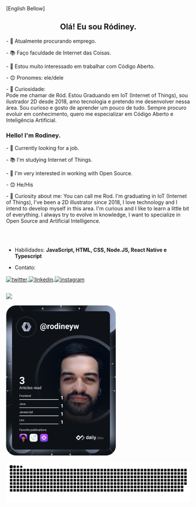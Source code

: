 [English Bellow]

<h2 align="center">Olá! Eu sou Ródiney. </h2>

 
  <div>
  <p>
- 👔 Atualmente procurando emprego. 
  </p>
  <p>
- 📚️ Faço faculdade de Internet das Coisas.
  </p>
  <p>
- 🥰 Estou muito interessado em trabalhar com Código Aberto. 
  </p>
  <p>
- 😊 Pronomes: ele/dele
  </p>
  <p>
- 🧐 Curiosidade:<br>
Pode me chamar de Ród. Estou Graduando em IoT (Internet of Things), sou ilustrador 2D desde 2018, amo tecnologia e pretendo me desenvolver nessa área. Sou curioso e gosto de aprender um pouco de tudo.
Sempre procuro evoluir em conhecimento, quero me especializar em Código Aberto e Inteligência Artificial.
  </p>
  </div>



### Hello! I'm Rodiney.

<div>
<p>
- 👔 Currently looking for a job.
</p>
<p>
- 📚️ I'm studying Internet of Things.
</p>
<p>  
- 🥰 I'm very interested in working with Open Source.
</p>
<p>  
- 😊 He/His</p>
<p>  
- 🧐 Curiosity about me:
You can call me Rod. I'm graduating in IoT (Internet of Things), I've been a 2D illustrator since 2018, I love technology and I intend to develop myself in this area. I'm curious and I like to learn a little bit of everything. I always try to evolve in knowledge, I want to specialize in Open Source and Artificial Intelligence.
 </p>
  </div>
  

<br><br>

- Habilidades: **JavaScript, HTML, CSS, Node.JS, React Native e Typescript**

- Contato:

<p>
<a href="https://twitter.com/eirood_" target="_blank">
  <img align="center" src="https://img.shields.io/badge/-eirood_-05122A?style=flat&logo=twitter" alt="twitter"/>  
</a>
<a href="https://www.linkedin.com/in/r%C3%B3diney-wanderson-06945b90/" target="_blank">
  <img align="center" src="https://img.shields.io/badge/-Rodiney Wanderson-05122A?style=flat&logo=linkedin" alt="linkedin"/>
</a>
<a href="https://instagram.com/eirood_" target="_blank">
 <img align="center" src="https://img.shields.io/badge/-eirood_-05122A?style=flat&logo=instagram" alt="instagram"/>
</a>
</p>


##

<div flex-="center">
<a href="https://github.com/rodineyw">
<img height="150em" src="https://github-readme-stats.vercel.app/api?username=rodineyw&show_icons=true&include_all_commits=true&theme=dracula&hide_border=true&count_private=true" />

<a href="https://app.daily.dev/rodineyw"><img src="devcard.svg" width="300em" alt="rodineyw"/></a>
 </div>

                                                                                                                  
<div align="center">                   
                   
![Snake animation](https://github.com/rodineyw/rodineyw/blob/output/github-contribution-grid-snake.svg)
                  
</div>
